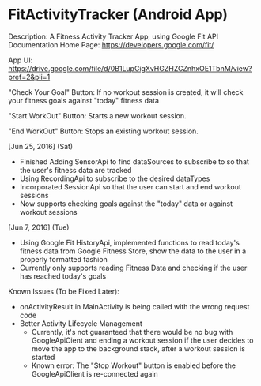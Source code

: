 # FitActivityTracker (Android App)

Description:
A Fitness Activity Tracker App, using Google Fit API
Documentation Home Page: https://developers.google.com/fit/

App UI: https://drive.google.com/file/d/0B1LupCigXvHGZHZCZnhxOE1TbnM/view?pref=2&pli=1

"Check Your Goal" Button: If no workout session is created, it will check your fitness goals against "today" fitness data

"Start WorkOut" Button: Starts a new workout session.

"End WorkOut" Button: Stops an existing workout session.

[Jun 25, 2016] (Sat)
- Finished Adding SensorApi to find dataSources to subscribe to so that the user's fitness data
are tracked
- Using RecordingApi to subscribe to the desired dataTypes 
- Incorporated SessionApi so that the user can start and end workout sessions 
- Now supports checking goals against the "today" data or against workout sessions 

[Jun 7, 2016] (Tue)
- Using Google Fit HistoryApi, implemented functions to read today's fitness data 
  from Google Fitness Store, show the data to the user in a properly formatted fashion
- Currently only supports reading Fitness Data and checking if the user has reached 
  today's goals


Known Issues (To be Fixed Later):

- onActivityResult in MainActivity is being called with the wrong request code
- Better Activity Lifecycle Management
	- Currently, it's not guaranteed that there would be no bug with GoogleApiCient and ending a workout session
		if the user decides to move the app to the background stack, after a workout session is started 
	- Known error: The "Stop Workout" button is enabled before the GoogleApiClient is re-connected again